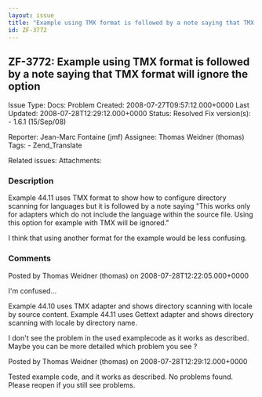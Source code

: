```yaml
---
layout: issue
title: "Example using TMX format is followed by a note saying that TMX format will ignore the option"
id: ZF-3772
---
```


ZF-3772: Example using TMX format is followed by a note saying that TMX format will ignore the option
-----------------------------------------------------------------------------------------------------

 Issue Type: Docs: Problem Created: 2008-07-27T09:57:12.000+0000 Last Updated: 2008-07-28T12:29:12.000+0000 Status: Resolved Fix version(s): - 1.6.1 (15/Sep/08)
 
 Reporter:  Jean-Marc Fontaine (jmf)  Assignee:  Thomas Weidner (thomas)  Tags: - Zend\_Translate
 
 Related issues: 
 Attachments: 
### Description

Example 44.11 uses TMX format to show how to configure directory scanning for languages but it is followed by a note saying "This works only for adapters which do not include the language within the source file. Using this option for example with TMX will be ignored."

I think that using another format for the example would be less confusing.

 

 

### Comments

Posted by Thomas Weidner (thomas) on 2008-07-28T12:22:05.000+0000

I'm confused...

Example 44.10 uses TMX adapter and shows directory scanning with locale by source content. Example 44.11 uses Gettext adapter and shows directory scanning with locale by directory name.

I don't see the problem in the used examplecode as it works as described. Maybe you can be more detailed which problem you see ?

 

 

Posted by Thomas Weidner (thomas) on 2008-07-28T12:29:12.000+0000

Tested example code, and it works as described. No problems found. Please reopen if you still see problems.

 

 